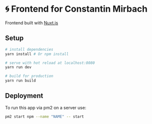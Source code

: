 # 🌀 Frontend for Constantin Mirbach

Frontend built with [Nuxt.js](https://github.com/nuxt/nuxt.js)

## Setup

``` bash
# install dependencies
yarn install # Or npm install

# serve with hot reload at localhost:8080
yarn run dev

# build for production
yarn run build

```

## Deployment

To run this app via pm2 on a server use:
``` bash
pm2 start npm --name "NAME" -- start
```
